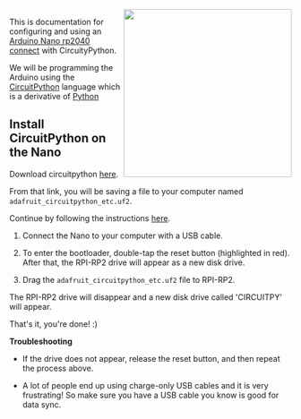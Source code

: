 <IMG SRC="../img/arduino-nano-rp2040-connect.png" align="right" width="300">

This is documentation for configuring and using an [Arduino Nano rp2040 connect](https://store-usa.arduino.cc/products/arduino-nano-rp2040-connect?selectedStore=us) with CircuityPython.

We will be programming the Arduino using the [CircuitPython](https://circuitpython.org/) language which is a derivative of [Python](https://www.python.org/)

## Install CircuitPython on the Nano

Download circuitpython [here](https://circuitpython.org/board/arduino_nano_rp2040_connect/).

From that link, you will be saving a file to your computer named `adafruit_circuitpython_etc.uf2`.

Continue by following the instructions [here](https://learn.adafruit.com/circuitpython-on-the-arduino-nano-rp2040-connect/install-circuitpython).

1) Connect the Nano to your computer with a USB cable.

2) To enter the bootloader, double-tap the reset button (highlighted in red). After that, the RPI-RP2 drive will appear as a new disk drive. 

3) Drag the `adafruit_circuitpython_etc.uf2` file to RPI-RP2.

The RPI-RP2 drive will disappear and a new disk drive called 'CIRCUITPY' will appear.

That's it, you're done! :)

**Troubleshooting**

 - If the drive does not appear, release the reset button, and then repeat the process above.

 - A lot of people end up using charge-only USB cables and it is very frustrating! So make sure you have a USB cable you know is good for data sync.

